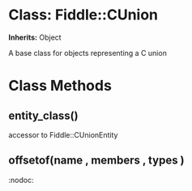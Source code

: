 # Class: Fiddle::CUnion
**Inherits:** Object
    

A base class for objects representing a C union


# Class Methods
## entity_class() [](#method-c-entity_class)
accessor to Fiddle::CUnionEntity
## offsetof(name , members , types ) [](#method-c-offsetof)
:nodoc:

